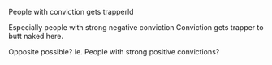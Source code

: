 
People with conviction gets trapperld 

Especially people with strong negative conviction Conviction gets trapper to butt naked here. 


Opposite possible? 
Ie. People with strong positive convictions? 